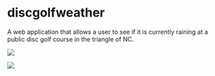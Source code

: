 # discgolfweather
A web application that allows a user to see if it is currently raining at a public disc golf course in the triangle of NC.

![](Disc%20Golf%20Weather/images/DGW_1.png)

![](Disc%20Golf%20Weather/images/DGW_2.png)
